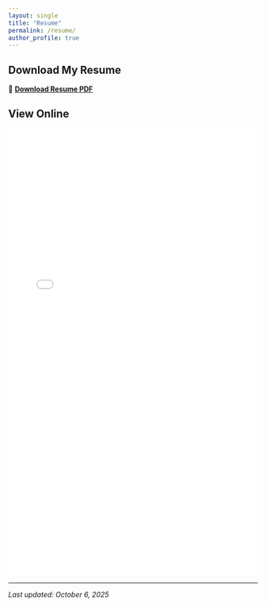 ```yaml
---
layout: single
title: "Resume"
permalink: /resume/
author_profile: true
---
```


<div class="resume" id="resume_section">
  <h2>Download My Resume</h2>
  <p>📄 <strong><a href="/assets/files/Resume_2025.pdf">Download Resume PDF</a></strong></p>
  
  <h2>View Online</h2>
  
  <iframe src="/assets/files/Resume_2025.pdf" width="100%" height="900px" style="border: none;">
    <p>Your browser does not support PDFs. <a href="/assets/files/Resume_2025.pdf">Download the PDF</a> instead.</p>
  </iframe>
  
  <hr>
  
  <p><em>Last updated: October 6, 2025</em></p>
</div>
